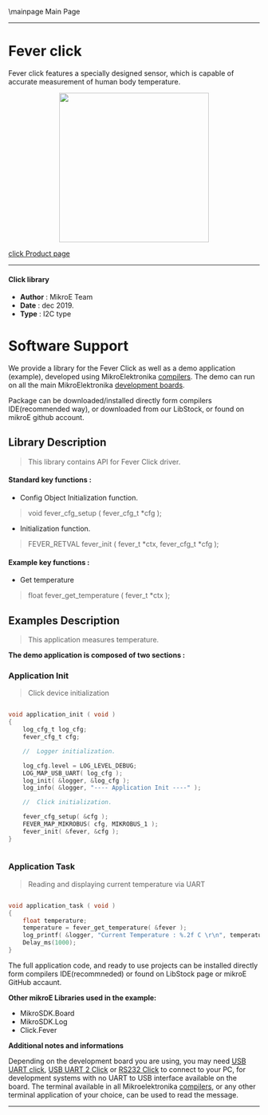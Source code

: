 \mainpage Main Page
 
 

---
# Fever click

Fever click features a specially designed sensor, which is capable of accurate measurement of human body temperature. 

<p align="center">
  <img src="https://download.mikroe.com/images/click_for_ide/fever_click.png" height=300px>
</p>


[click Product page](https://www.mikroe.com/fever-click)

---


#### Click library 

- **Author**        : MikroE Team
- **Date**          : dec 2019.
- **Type**          : I2C type


# Software Support

We provide a library for the Fever Click 
as well as a demo application (example), developed using MikroElektronika 
[compilers](https://shop.mikroe.com/compilers). 
The demo can run on all the main MikroElektronika [development boards](https://shop.mikroe.com/development-boards).

Package can be downloaded/installed directly form compilers IDE(recommended way), or downloaded from our LibStock, or found on mikroE github account. 

## Library Description

> This library contains API for Fever Click driver.

#### Standard key functions :

- Config Object Initialization function.
> void fever_cfg_setup ( fever_cfg_t *cfg ); 
 
- Initialization function.
> FEVER_RETVAL fever_init ( fever_t *ctx, fever_cfg_t *cfg );

#### Example key functions :

- Get temperature
> float fever_get_temperature ( fever_t *ctx );

## Examples Description

> This application measures temperature.

**The demo application is composed of two sections :**

### Application Init 

> Click device initialization

```c

void application_init ( void )
{
    log_cfg_t log_cfg;
    fever_cfg_t cfg;

    //  Logger initialization.

    log_cfg.level = LOG_LEVEL_DEBUG;
    LOG_MAP_USB_UART( log_cfg );
    log_init( &logger, &log_cfg );
    log_info( &logger, "---- Application Init ----" );

    //  Click initialization.

    fever_cfg_setup( &cfg );
    FEVER_MAP_MIKROBUS( cfg, MIKROBUS_1 );
    fever_init( &fever, &cfg );
}
  
```

### Application Task

> Reading and displaying current temperature via UART

```c

void application_task ( void )
{
    float temperature;
    temperature = fever_get_temperature( &fever );
    log_printf( &logger, "Current Temperature : %.2f C \r\n", temperature);
    Delay_ms(1000);
} 

```

The full application code, and ready to use projects can be  installed directly form compilers IDE(recommneded) or found on LibStock page or mikroE GitHub accaunt.

**Other mikroE Libraries used in the example:** 

- MikroSDK.Board
- MikroSDK.Log
- Click.Fever

**Additional notes and informations**

Depending on the development board you are using, you may need 
[USB UART click](https://shop.mikroe.com/usb-uart-click), 
[USB UART 2 Click](https://shop.mikroe.com/usb-uart-2-click) or 
[RS232 Click](https://shop.mikroe.com/rs232-click) to connect to your PC, for 
development systems with no UART to USB interface available on the board. The 
terminal available in all Mikroelektronika 
[compilers](https://shop.mikroe.com/compilers), or any other terminal application 
of your choice, can be used to read the message.



---

